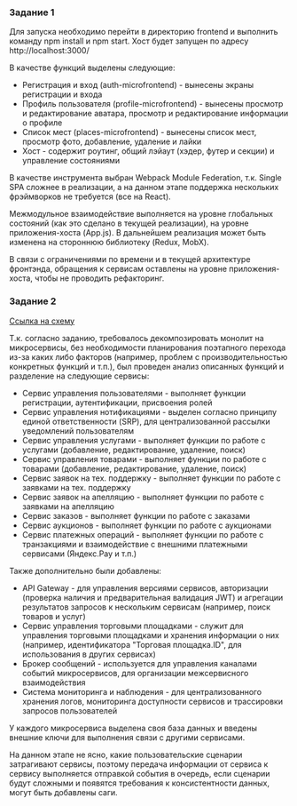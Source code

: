 ### Задание 1

Для запуска необходимо перейти в директорию frontend и выполнить команду npm install и npm start. Хост будет запущен по адресу http://localhost:3000/

В качестве функций выделены следующие:

- Регистрация и вход (auth-microfrontend) - вынесены экраны регистрации и входа
- Профиль пользователя (profile-microfrontend) - вынесены просмотр и редактирование аватара, просмотр и редактирование информации о профиле
- Список мест (places-microfrontend) - вынесены список мест, просмотр фото, добавление, удаление и лайки
- Хост - содержит роутинг, общий лэйаут (хэдер, футер и секции) и управление состояниями

В качестве инструмента выбран Webpack Module Federation, т.к. Single SPA сложнее в реализации, а на данном этапе поддержка нескольких фрэймворков не требуется (все на React).

Межмодульное взаимодействие выполняется на уровне глобальных состояний (как это сделано в текущей реализации), на уровне приложения-хоста (App.js). В дальнейшем реализация может быть изменена на стороннюю библиотеку (Redux, MobX).

В связи с ограничениями по времени и в текущей архитектуре фронтэнда, обращения к сервисам оставлены на уровне приложения-хоста, чтобы не проводить рефакторинг.

### Задание 2

[Ссылка на схему](https://raw.githubusercontent.com/d-dmitriev/architecture-sprint-1/sprint_1/praktikum_arch_1.drawio)

Т.к. согласно заданию, требовалось декомпозировать монолит на микросервисы, без необходимости планирования поэтапного перехода из-за каких либо факторов (например, проблем с производительностью конкретных функций и т.п.), был проведен анализ описанных функций и разделение на следующие сервисы:

- Сервис управления пользователями - выполняет функции регистрации, аутентификации, присвоения ролей
- Сервис управления нотификациями - выделен согласно принципу единой ответственности (SRP), для централизованной рассылки уведомлений пользователям
- Сервис управления услугами - выполняет функции по работе с услугами (добавление, редактирование, удаление, поиск)
- Сервис управления товарами - выполняет функции по работе с товарами (добавление, редактирование, удаление, поиск)
- Сервис заявок на тех. поддержку - выполняет функции по работе с заявками на тех. поддержку
- Сервис заявок на апелляцию - выполняет функции по работе с заявками на апелляцию
- Сервис заказов - выполняет функции по работе с заказами
- Сервис аукционов - выполняет функции по работе с аукционами
- Сервис платежных операций - выполняет функции по работе с транзакциями и взаимодействие с внешними платежными сервисами (Яндекс.Pay и т.п.)

Также дополнительно были добавлены:

- API Gateway - для управления версиями сервисов, авторизации (проверка наличия и предварительная валидация JWT) и агрегации результатов запросов к нескольким сервисам (например, поиск товаров и услуг)
- Сервис управления торговыми площадками - служит для управления торговыми площадками и хранения информации о них (например, идентификатора "Торговая площадка.ID", для использования в других сервисах)
- Брокер сообщений - используется для управления каналами событий микросервисов, для организации межсервисного взаимодействия
- Система мониторинга и наблюдения - для централизованного хранения логов, мониторинга доступности сервисов и трассировки запросов пользователей

У каждого микросервиса выделена своя база данных и введены внешние ключи для выполнения связи с другими сервисами.

На данном этапе не ясно, какие пользовательские сценарии затрагивают сервисы, поэтому передача информации от сервиса к сервису выполняется отправкой события в очередь, если сценарии будут сложными и появятся требования к консистентности данных, могут быть добавлены саги.
